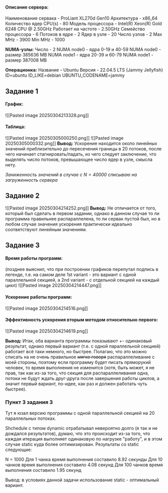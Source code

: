 #### Описание сервера:
Наименование сервака - ProLiant XL270d Gen10
Архитектура - x86_64
Количество ядер CPU(s) - 80
Модель процессора - Intel(R) Xeon(R) Gold 6248 CPU @ 2.50GHz
Работает на частоте - 2.50GHz
Семейство процессора - 6
Потоков в ядре - 2
Ядер в узле - 20
Число узлов - 2
Max MHz - 3900
Min MHz - 1000

**NUMA-узлы:**
Число - 2
NUMA node0 - ядра 0-19 и 40-59
NUMA node0 - размер 385636 MB
NUMA node1 - ядра 20-39 и 60-79
NUMA node1 - размер 387008 MB

**Операционка:**
Название - Ubuntu
Версия - 22.04.5 LTS (Jammy Jellyfish)
ID=ubuntu
ID_LIKE=debian
UBUNTU_CODENAME=jammy
## Задание 1

#### График:
![[Pasted image 20250304213328.png]]
#### Таблица:
![[Pasted image 20250305000250.png]]
![[Pasted image 20250305000332.png]]
**Вывод:** Ускорение находится около линейных значений приблизительно до пересечения границы в 20 потоков, после чего начинает стагнировать/падать, из чего следует заключение, что выделять число потоков, превышающее число ядер в узле, смысла нету. 

*Заниженность значений в случае с $N = 40000$ списываю на загруженность сервера*

## Задание 2

![[Pasted image 20250304214252.png]]
**Вывод:** Не отличается от того, который был сделать в первом задании, однако в данном случае то ли программа правильнее распараллелена, то ли сервак пустой был, но в любом случае значения ускорения практически идеально соответствуют линейным значениям.

## Задание 3

#### Время работы программ:
(позднее выяснил, что при построении графиков перепутал подпись в легенде, т.е. на самом деле 1st variant - это вариант с одной параллельной секцией, а 2nd variant -  с отдельной секцией на каждый цикл)
![[Pasted image 20250304214447.png]]

#### Ускорение работы программ:
![[Pasted image 20250304214516.png]]

#### Эффективность ускорения вторым методом относительно первого:
![[Pasted image 20250304214619.png]]

**Вывод:** Итак, оба варианта программы показывают +- одинаковый результат, однако первый вариант (т.е. с одной параллельной секцией) работает всё таки немного, но быстрее. Полагаю, что это можно списать на не очень правильное ~~мягко говоря~~ распараллеливание с моей стороны, поэтому если программу будет писать пряморукий человек, то время выполнения не изменится (хотя, быть может, я не прав, так как из-за того, что секция для распараллеливания одна, потоки не будут ждать друг-друга после завершения работы циклов, а значит первый вариант, по-идее, как раз и должен работать чуть быстрее).

### Пункт 3 задания 3

Тут я юзал версию программы с одной параллельной секцией на 20 параллельных потоках.

Shchedule с типом dynamic отрабатывал невероятно долго (я так и не дождался результатов), думаю, что это происходит из-за того, что каждая итерация выполняет одинаковую по нагрузке "работу", и в этом случае static куда более оптимизирован. Результаты со static cледующие:

N = 1000
Для 1 чанка время выполнения составило 8.92 секунды 
Для 10 чанков время выполнения составило 4.08 секунд
Для 100 чанков время выполнения составило 1.95 секунд

Вывод: в условиях данной задачи использование static - оптимальный вариант.